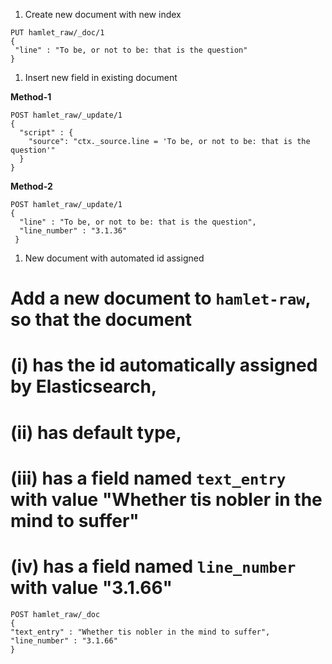 1. Create new document with new index
```
PUT hamlet_raw/_doc/1
{
 "line" : "To be, or not to be: that is the question"
}
```
1. Insert new field in existing document

**Method-1**
```
POST hamlet_raw/_update/1
{
  "script" : {
    "source": "ctx._source.line = 'To be, or not to be: that is the question'"
  }
}
```
**Method-2**
```
POST hamlet_raw/_update/1
{
  "line" : "To be, or not to be: that is the question",
  "line_number" : "3.1.36"
 }
 ```
1. New document with automated id assigned
# Add a new document to `hamlet-raw`, so that the document 
# (i) has the id automatically assigned by Elasticsearch, 
# (ii) has default type, 
# (iii) has a field named `text_entry` with value  "Whether tis nobler in the mind to suffer"
# (iv) has a field named `line_number` with value "3.1.66"
```
POST hamlet_raw/_doc
{
"text_entry" : "Whether tis nobler in the mind to suffer",
"line_number" : "3.1.66"
}
```
